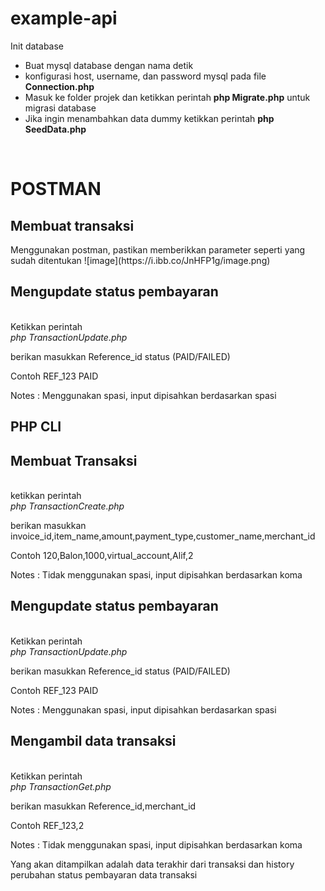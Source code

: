 # example-api

Init database
- Buat mysql database dengan nama detik
- konfigurasi host, username, dan password mysql pada file <b> Connection.php </b>
- Masuk ke folder projek dan ketikkan perintah <b>php Migrate.php</b> untuk migrasi database
- Jika ingin menambahkan data dummy ketikkan perintah <b>php SeedData.php</b>
<br>

<h1> POSTMAN </h1>

<h2> Membuat transaksi </h2>
Menggunakan postman, pastikan memberikkan parameter seperti yang sudah ditentukan
![image](https://i.ibb.co/JnHFP1g/image.png)

<h2> Mengupdate status pembayaran </h2>
<br>
Ketikkan perintah
<br>
<i> php TransactionUpdate.php </i>
<p> berikan masukkan Reference_id status (PAID/FAILED) </p>
<p> Contoh REF_123 PAID </p>
<p> Notes : Menggunakan spasi, input dipisahkan berdasarkan spasi

<h2> PHP CLI </h2>
<h2> Membuat Transaksi </h2>
<br>
ketikkan perintah
<br>
<i>php TransactionCreate.php</i>
<br>
<p> berikan masukkan invoice_id,item_name,amount,payment_type,customer_name,merchant_id </p>
<p> Contoh 120,Balon,1000,virtual_account,Alif,2 </p>
<p> Notes : Tidak menggunakan spasi, input dipisahkan berdasarkan koma
<br>
  

<h2> Mengupdate status pembayaran </h2>
<br>
Ketikkan perintah
<br>
<i> php TransactionUpdate.php </i>
<p> berikan masukkan Reference_id status (PAID/FAILED) </p>
<p> Contoh REF_123 PAID </p>
<p> Notes : Menggunakan spasi, input dipisahkan berdasarkan spasi
  

<h2> Mengambil data transaksi </h2>
<br>
Ketikkan perintah
<br>
<i> php TransactionGet.php </i>
<p> berikan masukkan Reference_id,merchant_id </p>
<p> Contoh REF_123,2 </p>
<p> Notes : Tidak menggunakan spasi, input dipisahkan berdasarkan koma
<br>
<p> Yang akan ditampilkan adalah data terakhir dari transaksi dan history perubahan status pembayaran data transaksi </p>
